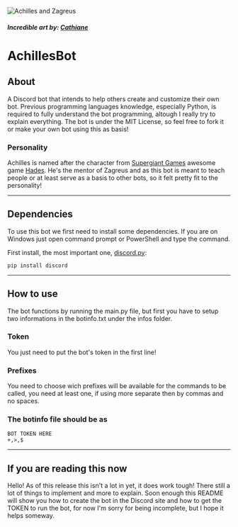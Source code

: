 ![Achilles and Zagreus](https://images-wixmp-ed30a86b8c4ca887773594c2.wixmp.com/f/0b3d3fe1-90de-4fc6-91b5-c43cc6b8af5e/debqth5-85549e2b-5684-4196-b0e2-3058ffc84a82.jpg/v1/fill/w_852,h_938,q_70,strp/achilles_and_baby_zagreus_by_cathiane_debqth5-pre.jpg?token=eyJ0eXAiOiJKV1QiLCJhbGciOiJIUzI1NiJ9.eyJzdWIiOiJ1cm46YXBwOjdlMGQxODg5ODIyNjQzNzNhNWYwZDQxNWVhMGQyNmUwIiwiaXNzIjoidXJuOmFwcDo3ZTBkMTg4OTgyMjY0MzczYTVmMGQ0MTVlYTBkMjZlMCIsIm9iaiI6W1t7ImhlaWdodCI6Ijw9MTQxMCIsInBhdGgiOiJcL2ZcLzBiM2QzZmUxLTkwZGUtNGZjNi05MWI1LWM0M2NjNmI4YWY1ZVwvZGVicXRoNS04NTU0OWUyYi01Njg0LTQxOTYtYjBlMi0zMDU4ZmZjODRhODIuanBnIiwid2lkdGgiOiI8PTEyODAifV1dLCJhdWQiOlsidXJuOnNlcnZpY2U6aW1hZ2Uub3BlcmF0aW9ucyJdfQ.8w6VY5Oaw2W4zJIDe_b5maZy8tR6iRFyBHvWnyuo_jo)
##### Incredible art by: [Cathiane](https://www.deviantart.com/cathiane)
# <b>AchillesBot</b>
## <b>About</b>
 A Discord bot that intends to help others create and customize their own bot. Previous programming languages knowledge, especially Python, is required to fully understand the bot programming, altough I really try to explain everything. The bot is under the MIT License, so feel free to fork it or make your own bot using this as basis!
### <b>Personality</b>
Achilles is named after the character from [Supergiant Games](https://www.supergiantgames.com) awesome game [Hades](https://www.supergiantgames.com/games/hades). He's the mentor of Zagreus and as this bot is meant to teach people or at least serve as a basis to other bots, so it felt pretty fit to the personality!

---
## <b>Dependencies</b>
To use this bot we first need to install some dependencies. If you are on Windows just open command prompt or PowerShell and type the command.

First install, the most important one, [discord.py](https://discordpy.readthedocs.io/en/stable/):
```
pip install discord
```



---
## How to use
The bot functions by running the main.py file, but first you have to setup two informations in the botinfo.txt under the infos folder.
### Token
You just need to put the bot's token in the first line!
### Prefixes
You need to choose wich prefixes will be available for the commands to be called, you need at least one, if using more separate then by commas and no spaces.
### The botinfo file should be as
```
BOT TOKEN HERE
+,>,$
```

---
## If you are reading this now
Hello! As of this release this isn't a lot in yet, it does work tough! There still a lot of things to implement and more to explain. Soon enough this README will show you how to create the bot in the Discord site and how to get the TOKEN to run the bot, for now I'm sorry for being incomplete, but I hope it helps someway.